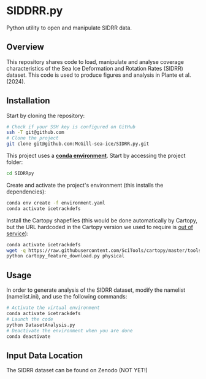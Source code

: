 # SIDDRR.py
Python utility to open and manipulate SIDRR data. 

## Overview

This repository shares code to load, manipulate and analyse coverage characteristics of the Sea Ice Deformation and Rotation Rates (SIDRR) dataset.
This code is used to produce figures and analysis in Plante et al. (2024).

## Installation

Start by cloning the repository:

```bash
# Check if your SSH key is configured on GitHub
ssh -T git@github.com
# Clone the project
git clone git@github.com:McGill-sea-ice/SIDRR.py.git
```

This project uses a [**conda environment**][conda]. Start by accessing the project folder:

[conda]: https://docs.conda.io/en/latest/miniconda.html

```bash
cd SIDRRpy
```

Create and activate the project's environment (this installs the dependencies):

```bash
conda env create -f environment.yaml
conda activate icetrackdefs
```

Install the Cartopy shapefiles (this would be done automatically by Cartopy, but the URL hardcoded in the Cartopy version we used to require is [out of service][1]):
~~~bash
conda activate icetrackdefs
wget -q https://raw.githubusercontent.com/SciTools/cartopy/master/tools/cartopy_feature_download.py -O $CONDA_PREFIX/bin/cartopy_feature_download.py
python cartopy_feature_download.py physical
~~~


[1]: https://github.com/SciTools/cartopy/pull/1833
## Usage

In order to generate analysis of the SIDRR dataset, modify the namelist (namelist.ini), and use the following commands:

```bash
# Activate the virtual environment
conda activate icetrackdefs
# Launch the code
python DatasetAnalysis.py
# Deactivate the environment when you are done
conda deactivate
```

## Input Data Location

The SIDRR dataset can be found on Zenodo (NOT YET!)


